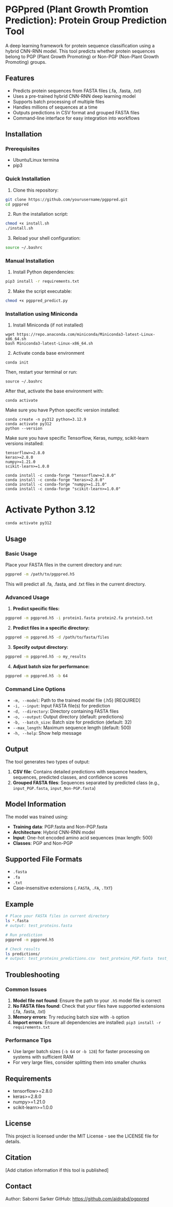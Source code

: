 # PGPpred (Plant Growth Promtion Prediction): Protein Group Prediction Tool

A deep learning framework for protein sequence classification using a hybrid CNN-RNN model. This tool predicts whether protein sequences belong to PGP (Plant Growth Promoting) or Non-PGP (Non-Plant Growth Promoting) groups.

## Features

- Predicts protein sequences from FASTA files (.fa, .fasta, .txt)
- Uses a pre-trained hybrid CNN-RNN deep learning model
- Supports batch processing of multiple files
- Handles millions of sequences at a time
- Outputs predictions in CSV format and grouped FASTA files
- Command-line interface for easy integration into workflows

## Installation

### Prerequisites

- Ubuntu/Linux termina
- pip3

### Quick Installation

1. Clone this repository:
```bash
git clone https://github.com/yourusername/pgppred.git
cd pgppred
```

2. Run the installation script:
```bash
chmod +x install.sh
./install.sh
```

3. Reload your shell configuration:
```bash
source ~/.bashrc
```

### Manual Installation

1. Install Python dependencies:
```bash
pip3 install -r requirements.txt
```

2. Make the script executable:
```bash
chmod +x pgppred_predict.py
```

### Installation using Miniconda

1. Install  Miniconda (if not installed)
```
wget https://repo.anaconda.com/miniconda/Miniconda3-latest-Linux-x86_64.sh
bash Miniconda3-latest-Linux-x86_64.sh
```
2. Activate conda base environment
```
conda init
```
Then, restart your terminal or run:
```
source ~/.bashrc
```
After that, activate the base environment with:
```
conda activate
```
Make sure you have Python specific version installed:
```
conda create -n py312 python=3.12.9
conda activate py312
python --version
```
Make sure you have specific Tensorflow, Keras, numpy, scikit-learn versions installed:
```
tensorflow>=2.8.0
keras>=2.8.0
numpy>=1.21.0
scikit-learn>=1.0.0

conda install -c conda-forge "tensorflow>=2.8.0"
conda install -c conda-forge "keras>=2.8.0"
conda install -c conda-forge "numpy>=1.21.0"
conda install -c conda-forge "scikit-learn>=1.0.0"
```

# Activate Python 3.12
```
conda activate py312
```

## Usage

### Basic Usage

Place your FASTA files in the current directory and run:

```bash
pgppred -m /path/to/pgppred.h5
```

This will predict all .fa, .fasta, and .txt files in the current directory.

### Advanced Usage

1. **Predict specific files:**
```bash
pgppred -m pgppred.h5 -i protein1.fasta protein2.fa protein3.txt
```

2. **Predict files in a specific directory:**
```bash
pgppred -m pgppred.h5 -d /path/to/fasta/files
```

3. **Specify output directory:**
```bash
pgppred -m pgppred.h5 -o my_results
```

4. **Adjust batch size for performance:**
```bash
pgppred -m pgppred.h5 -b 64
```

### Command Line Options

- `-m, --model`: Path to the trained model file (.h5) [REQUIRED]
- `-i, --input`: Input FASTA file(s) for prediction
- `-d, --directory`: Directory containing FASTA files
- `-o, --output`: Output directory (default: predictions)
- `-b, --batch_size`: Batch size for prediction (default: 32)
- `--max_length`: Maximum sequence length (default: 500)
- `-h, --help`: Show help message

## Output

The tool generates two types of output:

1. **CSV file**: Contains detailed predictions with sequence headers, sequences, predicted classes, and confidence scores
2. **Grouped FASTA files**: Sequences separated by predicted class (e.g., `input_PGP.fasta`, `input_Non-PGP.fasta`)

## Model Information

The model was trained using:
- **Training data**: PGP.fasta and Non-PGP.fasta
- **Architecture**: Hybrid CNN-RNN model
- **Input**: One-hot encoded amino acid sequences (max length: 500)
- **Classes**: PGP and Non-PGP

## Supported File Formats

- `.fasta`
- `.fa`
- `.txt`
- Case-insensitive extensions (`.FASTA`, `.FA`, `.TXT`)

## Example

```bash
# Place your FASTA files in current directory
ls *.fasta
# output: test_proteins.fasta

# Run prediction
pgppred -m pgppred.h5

# Check results
ls predictions/
# output: test_proteins_predictions.csv  test_proteins_PGP.fasta  test_proteins_Non-PGP.fasta
```

## Troubleshooting

### Common Issues

1. **Model file not found**: Ensure the path to your `.h5` model file is correct
2. **No FASTA files found**: Check that your files have supported extensions (.fa, .fasta, .txt)
3. **Memory errors**: Try reducing batch size with `-b` option
4. **Import errors**: Ensure all dependencies are installed: `pip3 install -r requirements.txt`

### Performance Tips

- Use larger batch sizes (`-b 64` or `-b 128`) for faster processing on systems with sufficient RAM
- For very large files, consider splitting them into smaller chunks

## Requirements

- tensorflow>=2.8.0
- keras>=2.8.0
- numpy>=1.21.0
- scikit-learn>=1.0.0

## License

This project is licensed under the MIT License - see the LICENSE file for details.

## Citation

[Add citation information if this tool is published]

## Contact

Author: Saborni Sarker
GitHub: https://github.com/aidrabd/pgppred
